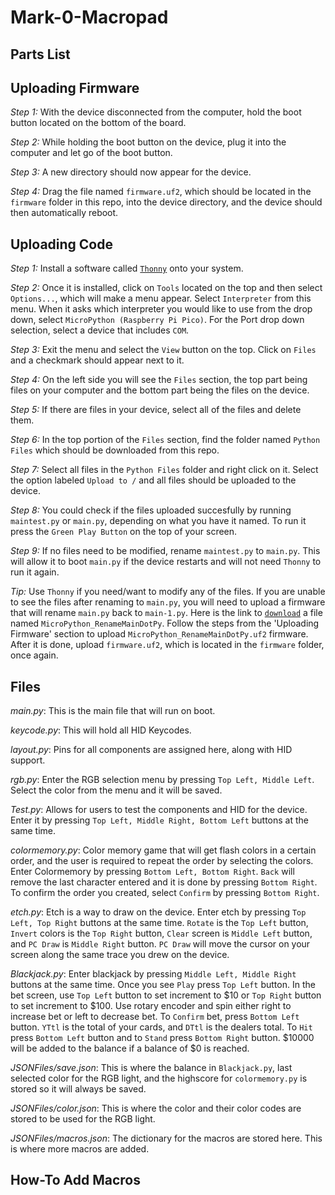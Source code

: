 # Mark-0-Macropad


## Parts List

## Uploading Firmware
_Step 1:_ With the device disconnected from the computer, hold the boot button located on the bottom of the board.

_Step 2:_ While holding the boot button on the device, plug it into the computer and let go of the boot button.

_Step 3:_ A new directory should now appear for the device.

_Step 4:_ Drag the file named `firmware.uf2`, which should be located in the `firmware` folder in this repo, into the device directory, and the device should then automatically reboot.

## Uploading Code
_Step 1:_ Install a software called [`Thonny`](https://thonny.org) onto your system.

_Step 2:_ Once it is installed, click on `Tools` located on the top and then select `Options...`, which will make a menu appear. Select `Interpreter` from this menu. When it asks which interpreter you would like to use from the drop down, select `MicroPython (Raspberry Pi Pico)`. For the Port drop down selection, select a device that includes `COM`.

_Step 3:_ Exit the menu and select the `View` button on the top. Click on `Files` and a checkmark should appear next to it.

_Step 4:_ On the left side you will see the `Files` section, the top part being files on your computer and the bottom part being the files on the device. 

_Step 5:_ If there are files in your device, select all of the files and delete them.

_Step 6:_ In the top portion of the `Files` section, find the folder named `Python Files` which should be downloaded from this repo.

_Step 7:_ Select all files in the `Python Files` folder and right click on it. Select the option labeled `Upload to /` and all files should be uploaded to the device.

_Step 8:_ You could check if the files uploaded succesfully by running `maintest.py` or `main.py`, depending on what you have it named. To run it press the `Green Play Button` on the top of your screen.

_Step 9:_ If no files need to be modified, rename `maintest.py` to `main.py`. This will allow it to boot `main.py` if the device restarts and will not need `Thonny` to run it again.

_Tip:_ Use `Thonny` if you need/want to modify any of the files. If you are unable to see the files after renaming to `main.py`, you will need to upload a firmware that will rename `main.py` back to `main-1.py`. Here is the link to [`download`](https://forums.raspberrypi.com/download/file.php?id=45227&sid=cec97039a4f7ce336c4e816c979cb3d3) a file named `MicroPython_RenameMainDotPy`. Follow the steps from the 'Uploading Firmware' section to upload `MicroPython_RenameMainDotPy.uf2` firmware. After it is done, upload `firmware.uf2`, which is located in the `firmware` folder, once again.

## Files
_main.py_: This is the main file that will run on boot.

_keycode.py_: This will hold all HID Keycodes.

_layout.py_: Pins for all components are assigned here, along with HID support.

_rgb.py_: Enter the RGB selection menu by pressing `Top Left, Middle Left`. Select the color from the menu and it will be saved.

_Test.py_: Allows for users to test the components and HID for the device. Enter it by pressing `Top Left, Middle Right, Bottom Left` buttons at the same time.

_colormemory.py_: Color memory game that will get flash colors in a certain order, and the user is required to repeat the order by selecting the colors. Enter Colormemory by pressing `Bottom Left, Bottom Right`. `Back` will remove the last character entered and it is done by pressing `Bottom Right`. To confirm the order you created, select `Confirm` by pressing `Bottom Right`.

_etch.py_: Etch is a way to draw on the device. Enter etch by pressing `Top Left, Top Right` buttons at the same time. `Rotate` is the `Top Left` button, `Invert` colors is the `Top Right` button, `Clear` screen is `Middle Left` button, and `PC Draw` is `Middle Right` button. `PC Draw` will move the cursor on your screen along the same trace you drew on the device.

_Blackjack.py_: Enter blackjack by pressing `Middle Left, Middle Right` buttons at the same time. Once you see `Play` press `Top Left` button. In the bet screen, use `Top Left` button to set increment to $10 or `Top Right` button to set increment to $100. Use rotary encoder and spin either right to increase bet or left to decrease bet. To `Confirm` bet, press `Bottom Left` button. `YTtl` is the total of your cards, and `DTtl` is the dealers total. To `Hit` press `Bottom Left` button and to `Stand` press `Bottom Right` button. $10000 will be added to the balance if a balance of $0 is reached.

_JSONFiles/save.json_: This is where the balance in `Blackjack.py`, last selected color for the RGB light, and the highscore for `colormemory.py` is stored so it will always be saved.

_JSONFiles/color.json_: This is where the color and their color codes are stored to be used for the RGB light.

_JSONFiles/macros.json_: The dictionary for the macros are stored here. This is where more macros are added.

## How-To Add Macros
